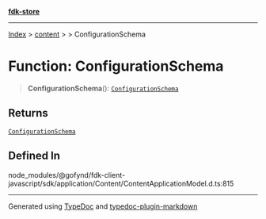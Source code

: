 [**fdk-store**](../../../README.md)
***

[Index](../../../API.md) > [content](../../README.md) > [<internal>](../README.md) > ConfigurationSchema

# Function: ConfigurationSchema

> **ConfigurationSchema**(): [`ConfigurationSchema`](../type-aliases/type-alias.ConfigurationSchema.md)

## Returns

[`ConfigurationSchema`](../type-aliases/type-alias.ConfigurationSchema.md)

## Defined In

node\_modules/@gofynd/fdk-client-javascript/sdk/application/Content/ContentApplicationModel.d.ts:815

***
Generated using [TypeDoc](https://typedoc.org/) and [typedoc-plugin-markdown](https://www.npmjs.com/package/typedoc-plugin-markdown)
